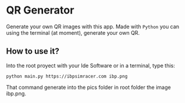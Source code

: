 # QR Generator

Generate your own QR images with this app. Made with ```Python``` you can using the terminal (at moment), generate your own QR.

## How to use it?

Into the root proyect with your Ide Software or in a terminal, type this:

```
python main.py https://ibpsimracer.com ibp.png
```

That command generate into the pics folder in root folder the image ibp.png.
